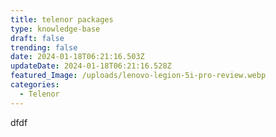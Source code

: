 ```yaml
---
title: telenor packages
type: knowledge-base
draft: false
trending: false
date: 2024-01-18T06:21:16.503Z
updateDate: 2024-01-18T06:21:16.528Z
featured_Image: /uploads/lenovo-legion-5i-pro-review.webp
categories:
  - Telenor
---
```

d﻿fdf